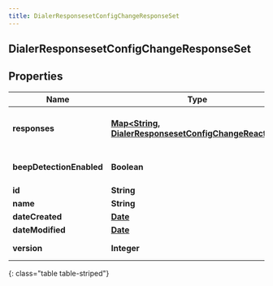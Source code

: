 ```yaml
---
title: DialerResponsesetConfigChangeResponseSet
---
```


## DialerResponsesetConfigChangeResponseSet

## Properties

| Name                     | Type                                                                                                                          | Description                                                                                                                                                                | Notes      |
| ------------------------ | ----------------------------------------------------------------------------------------------------------------------------- | -------------------------------------------------------------------------------------------------------------------------------------------------------------------------- | ---------- |
| **responses**            | <!----><!---->[**Map&lt;String, DialerResponsesetConfigChangeReaction&gt;**](DialerResponsesetConfigChangeReaction.md)<!----> | Map of disposition identifiers to reactions. For example: {\&quot;disposition.classification.callable.person\&quot;: {\&quot;reactionType\&quot;: \&quot;transfer\&quot;}} | [optional] |
| **beepDetectionEnabled** | <!----><!---->**Boolean**<!---->                                                                                              | When beep detection is enabled, answering machine detection will wait for the beep before transferring the call                                                            | [optional] |
| **id**                   | <!----><!---->**String**<!---->                                                                                               | The globally unique identifier for the object.                                                                                                                             | [optional] |
| **name**                 | <!----><!---->**String**<!---->                                                                                               | The UI-visible name of the object                                                                                                                                          | [optional] |
| **dateCreated**          | <!----><!---->[**Date**](Date.md)<!---->                                                                                      | Creation time of the entity                                                                                                                                                | [optional] |
| **dateModified**         | <!----><!---->[**Date**](Date.md)<!---->                                                                                      | Last modified time of the entity                                                                                                                                           | [optional] |
| **version**              | <!----><!---->**Integer**<!---->                                                                                              | Required for updates, must match the version number of the most recent update                                                                                              | [optional] |

{: class="table table-striped"}
